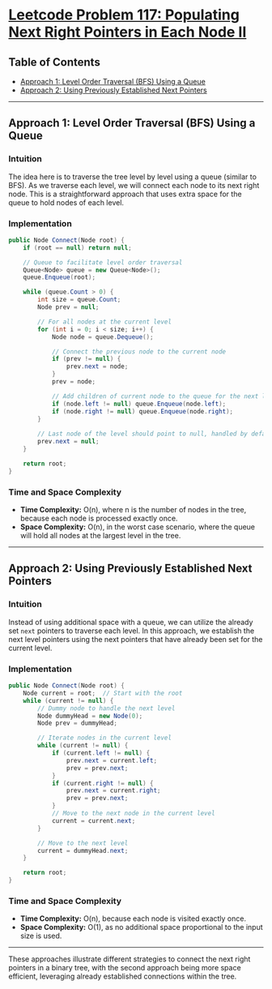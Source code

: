 # [Leetcode Problem 117: Populating Next Right Pointers in Each Node II](https://leetcode.com/problems/populating-next-right-pointers-in-each-node-ii/)

## Table of Contents
- [Approach 1: Level Order Traversal (BFS) Using a Queue](#approach-1-level-order-traversal-bfs-using-a-queue)
- [Approach 2: Using Previously Established Next Pointers](#approach-2-using-previously-established-next-pointers)

---

## Approach 1: Level Order Traversal (BFS) Using a Queue

### Intuition
The idea here is to traverse the tree level by level using a queue (similar to BFS). As we traverse each level, we will connect each node to its next right node. This is a straightforward approach that uses extra space for the queue to hold nodes of each level.

### Implementation
```csharp
public Node Connect(Node root) {
    if (root == null) return null;

    // Queue to facilitate level order traversal
    Queue<Node> queue = new Queue<Node>();
    queue.Enqueue(root);

    while (queue.Count > 0) {
        int size = queue.Count;
        Node prev = null;

        // For all nodes at the current level
        for (int i = 0; i < size; i++) {
            Node node = queue.Dequeue();

            // Connect the previous node to the current node
            if (prev != null) {
                prev.next = node;
            }
            prev = node;

            // Add children of current node to the queue for the next level
            if (node.left != null) queue.Enqueue(node.left);
            if (node.right != null) queue.Enqueue(node.right);
        }
        
        // Last node of the level should point to null, handled by default
        prev.next = null;
    }

    return root;
}
```

### Time and Space Complexity
- **Time Complexity:** O(n), where n is the number of nodes in the tree, because each node is processed exactly once.
- **Space Complexity:** O(n), in the worst case scenario, where the queue will hold all nodes at the largest level in the tree.

---

## Approach 2: Using Previously Established Next Pointers

### Intuition
Instead of using additional space with a queue, we can utilize the already set `next` pointers to traverse each level. In this approach, we establish the next level pointers using the next pointers that have already been set for the current level.

### Implementation
```csharp
public Node Connect(Node root) {
    Node current = root;  // Start with the root
    while (current != null) {
        // Dummy node to handle the next level
        Node dummyHead = new Node(0);
        Node prev = dummyHead;

        // Iterate nodes in the current level
        while (current != null) {
            if (current.left != null) {
                prev.next = current.left;
                prev = prev.next;
            }
            if (current.right != null) {
                prev.next = current.right;
                prev = prev.next;
            }
            // Move to the next node in the current level
            current = current.next;
        }

        // Move to the next level
        current = dummyHead.next;
    }

    return root;
}
```

### Time and Space Complexity
- **Time Complexity:** O(n), because each node is visited exactly once.
- **Space Complexity:** O(1), as no additional space proportional to the input size is used.

---

These approaches illustrate different strategies to connect the next right pointers in a binary tree, with the second approach being more space efficient, leveraging already established connections within the tree.


